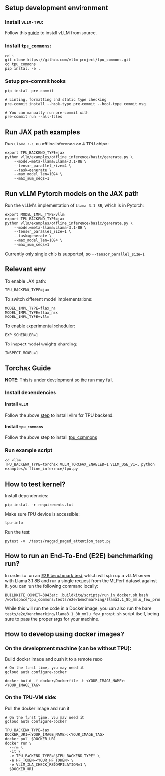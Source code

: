 ## Setup development environment

### Install `vLLM-TPU`:

Follow this [guide](https://docs.vllm.ai/en/latest/getting_started/installation/ai_accelerator.html#set-up-using-python) to install vLLM from source.

### Install `tpu_commons`:

```
cd ~
git clone https://github.com/vllm-project/tpu_commons.git
cd tpu_commons
pip install -e .
```

### Setup pre-commit hooks

```
pip install pre-commit

# Linting, formatting and static type checking
pre-commit install --hook-type pre-commit --hook-type commit-msg

# You can manually run pre-commit with
pre-commit run --all-files
```

## Run JAX path examples

Run `Llama 3.1 8B` offline inference on 4 TPU chips:

```
export TPU_BACKEND_TYPE=jax
python vllm/examples/offline_inference/basic/generate.py \
    --model=meta-llama/Llama-3.1-8B \
    --tensor_parallel_size=4 \
    --task=generate \
    --max_model_len=1024 \
    --max_num_seqs=1
```

## Run vLLM Pytorch models on the JAX path

Run the vLLM's implementation of `Llama 3.1 8B`, which is in Pytorch:

```
export MODEL_IMPL_TYPE=vllm
export TPU_BACKEND_TYPE=jax
python vllm/examples/offline_inference/basic/generate.py \
    --model=meta-llama/Llama-3.1-8B \
    --tensor_parallel_size=1 \
    --task=generate \
    --max_model_len=1024 \
    --max_num_seqs=1
```

Currently only single chip is supported, so `--tensor_parallel_size=1`

## Relevant env

To enable JAX path:

```
TPU_BACKEND_TYPE=jax
```

To switch different model implementations:

```
MODEL_IMPL_TYPE=flax_nn
MODEL_IMPL_TYPE=flax_nnx
MODEL_IMPL_TYPE=vllm
```

To enable experimental scheduler:

```
EXP_SCHEDULER=1
```

To inspect model weights sharding:

```
INSPECT_MODEL=1
```

## Torchax Guide

**NOTE**: This is under development so the run may fail.

### Install dependencies

#### Install `vLLM`

Follow the above [step](#install-vllm-tpu) to install vllm for TPU backend.

#### Install `tpu_commons`

Follow the above step to install [tpu_commons](#install-tpu_commons)

### Run example script

```
cd vllm
TPU_BACKEND_TYPE=torchax VLLM_TORCHAX_ENABLED=1 VLLM_USE_V1=1 python examples/offline_inference/tpu.py
```

## How to test kernel?

Install dependencies:

```
pip install -r requirements.txt
```

Make sure TPU device is accessible:

```
tpu-info
```

Run the test:

```
pytest -v ./tests/ragged_paged_attention_test.py
```

## How to run an End-To-End (E2E) benchmarking run?
In order to run an [E2E benchmark test](https://github.com/vllm-project/tpu_commons/blob/main/scripts/vllm/benchmarking/README.md), which will spin up a vLLM server with Llama 3.1 8B and run a single request from the MLPerf dataset against it, you can run the
following command locally:

```
BUILDKITE_COMMIT=3843efc .buildkite/scripts/run_in_docker.sh bash /workspace/tpu_commons/tests/e2e/benchmarking/llama3.1_8b_mmlu_few_prompt.sh
```

While this will run the code in a Docker image, you can also run the bare `tests/e2e/benchmarking/llama3.1_8b_mmlu_few_prompt.sh` script itself,
being sure to pass the proper args for your machine.

## How to develop using docker images?

### On the development machine (can be without TPU):

Build docker image and push it to a remote repo

```
# On the first time, you may need it
gcloud auth configure-docker

docker build -f docker/Dockerfile -t <YOUR_IMAGE_NAME>:<YOUR_IMAGE_TAG>
```

### On the TPU-VM side:
Pull the docker image and run it

```
# On the first time, you may need it
gcloud auth configure-docker

TPU_BACKEND_TYPE=jax
DOCKER_URI=<YOUR_IMAGE_NAME>:<YOUR_IMAGE_TAG>
docker pull $DOCKER_URI
docker run \
  --rm \
  -it \
  -e TPU_BACKEND_TYPE="$TPU_BACKEND_TYPE" \
  -e HF_TOKEN=<YOUR_HF_TOKEN> \
  -e VLLM_XLA_CHECK_RECOMPILATION=1 \
  $DOCKER_URI
```
